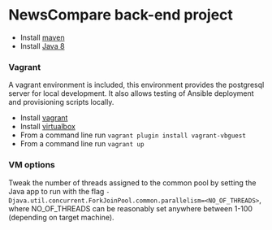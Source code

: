 # NewsCompare back-end project

* Install [maven](https://maven.apache.org/)
* Install [Java 8](http://www.oracle.com/technetwork/java/javase/overview/index.html)

### Vagrant

A vagrant environment is included, this environment provides the postgresql server for local development.
It also allows testing of Ansible deployment and provisioning scripts locally.

* Install [vagrant](https://www.vagrantup.com/)
* Install [virtualbox](https://www.virtualbox.org/)
* From a command line run `vagrant plugin install vagrant-vbguest`
* From a command line run `vagrant up`

### VM options

Tweak the number of threads assigned to the common pool by setting the Java app to run with the flag 
`-Djava.util.concurrent.ForkJoinPool.common.parallelism=<NO_OF_THREADS>`, where NO_OF_THREADS can be reasonably set anywhere between 1-100 (depending on target machine).
